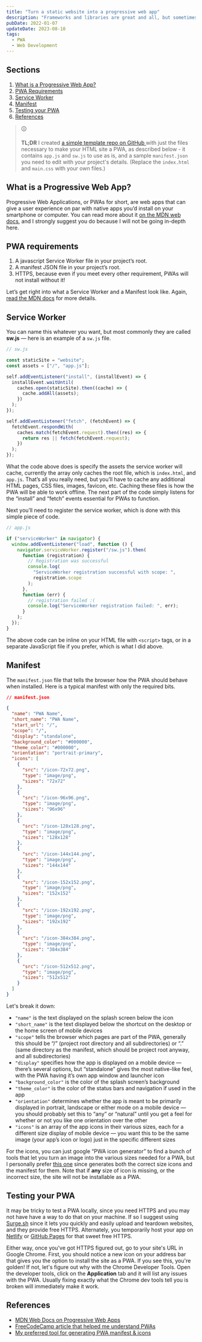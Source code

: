 ```yaml
---
title: "Turn a static website into a progressive web app"
description: "Frameworks and libraries are great and all, but sometimes you just want to make a simple website with only HTML, CSS and JavaScript — maybe without the latter even. When making a PWA, it’s common to use a framework like Vue or a library like Workbox, which requires a bundler like Webpack. In truth, that’s completely unnecessary!"
pubDate: 2022-01-07
updateDate: 2023-08-10
tags:
  - PWA
  - Web Development
---
```


## Sections

1. [What is a Progressive Web App?](#what)
2. [PWA Requirements](#req)
3. [Service Worker](#worker)
4. [Manifest](#manifest)
5. [Testing your PWA](#test)
6. [References](#ref)

> &#128712;
>
> **TL;DR** I created <a href="https://github.com/fullmetalbrackets/pwa-template" target="_blank">a simple template repo on GitHub </a> with just the files necessary to make your HTML site a PWA, as described below - it contains `app.js` and `sw.js` to use as is, and a sample `manifest.json` you need to edit with your project's details. (Replace the `index.html` and `main.css` with your own files.)

<div id='what'/>

## What is a Progressive Web App?

Progressive Web Applications, or PWAs for short, are web apps that can give a user experience on par with native apps you’d install on your smartphone or computer. You can read more about it <a href="https://developer.mozilla.org/en-US/docs/Web/Progressive_web_apps" target="_blank">on the MDN web docs</a>, and I strongly suggest you do because I will not be going in-depth here.

<div id='req'/>

## PWA requirements

1. A javascript Service Worker file in your project’s root.
2. A manifest JSON file in your project’s root.
3. HTTPS, because even if you meet every other requirement, PWAs will not install without it!

Let’s get right into what a Service Worker and a Manifest look like. Again, <a href="https://developer.mozilla.org/en-US/docs/Web/Progressive_web_apps" target="_blank">read the MDN docs</a> for more details.

<div id='worker'/>

## Service Worker

You can name this whatever you want, but most commonly they are called **sw.js** — here is an example of a `sw.js` file.

```js
// sw.js

const staticSite = "website";
const assets = ["/", "app.js"];

self.addEventListener("install", (installEvent) => {
  installEvent.waitUntil(
    caches.open(staticSite).then((cache) => {
      cache.addAll(assets);
    })
  );
});

self.addEventListener("fetch", (fetchEvent) => {
  fetchEvent.respondWith(
    caches.match(fetchEvent.request).then((res) => {
      return res || fetch(fetchEvent.request);
    })
  );
});
```

What the code above does is specify the assets the service worker will cache, currently the array only caches the root file, which is `index.html`, and `app.js`. That’s all you really need, but you’ll have to cache any additional HTML pages, CSS files, images, favicon, etc. Caching these files is how the PWA will be able to work offline. The next part of the code simply listens for the “install” and “fetch” events essential for PWAs to function.

Next you’ll need to register the service worker, which is done with this simple piece of code.

```js
// app.js

if ("serviceWorker" in navigator) {
  window.addEventListener("load", function () {
    navigator.serviceWorker.register("/sw.js").then(
      function (registration) {
        // Registration was successful
        console.log(
          "ServiceWorker registration successful with scope: ",
          registration.scope
        );
      },
      function (err) {
        // registration failed :(
        console.log("ServiceWorker registration failed: ", err);
      }
    );
  });
}
```

The above code can be inline on your HTML file with `<script>` tags, or in a separate JavaScript file if you prefer, which is what I did above.

<div id='manifest'/>

## Manifest

The `manifest.json` file that tells the browser how the PWA should behave when installed. Here is a typical manifest with only the required bits.

```json
// manifest.json

{
  "name": "PWA Name",
  "short_name": "PWA Name",
  "start_url": "/",
  "scope": "/",
  "display": "standalone",
  "background_color": "#000000",
  "theme_color": "#000000",
  "orientation": "portrait-primary",
  "icons": [
    {
      "src": "/icon-72x72.png",
      "type": "image/png",
      "sizes": "72x72"
    },
    {
      "src": "/icon-96x96.png",
      "type": "image/png",
      "sizes": "96x96"
    },
    {
      "src": "/icon-128x128.png",
      "type": "image/png",
      "sizes": "128x128"
    },
    {
      "src": "/icon-144x144.png",
      "type": "image/png",
      "sizes": "144x144"
    },
    {
      "src": "/icon-152x152.png",
      "type": "image/png",
      "sizes": "152x152"
    },
    {
      "src": "/icon-192x192.png",
      "type": "image/png",
      "sizes": "192x192"
    },
    {
      "src": "/icon-384x384.png",
      "type": "image/png",
      "sizes": "384x384"
    },
    {
      "src": "/icon-512x512.png",
      "type": "image/png",
      "sizes": "512x512"
    }
  ]
}
```

Let's break it down:

- `"name"` is the text displayed on the splash screen below the icon
- `"short_name"` is the text displayed below the shortcut on the desktop or the home screen of mobile devices
- `"scope"` tells the browser which pages are part of the PWA, generally this should be “/” (project root directory and all subdirectories) or “.” (same directory as the manifest, which should be project root anyway, and all subdirectories)
- `"display"` specifies how the app is displayed on a mobile device — there’s several options, but “standalone” gives the most native-like feel, with the PWA having it’s own app window and launcher icon
- `"background_color"` is the color of the splash screen’s background
- `"theme_color"` is the color of the status bars and navigation if used in the app
- `"orientation"` determines whether the app is meant to be primarily displayed in portrait, landscape or either mode on a mobile device — you should probably set this to “any” or “natural” until you get a feel for whether or not you like one orientation over the other
- `"icons"` is an array of the app icons in their various sizes, each for a different size display of mobile device — you want this to be the same image (your app’s icon or logo) just in the specific different sizes

For the icons, you can just google “PWA icon generator” to find a bunch of tools that let you turn an image into the various sizes needed for a PWA, but I personally prefer <a href="https://www.simicart.com/manifest-generator.html/" target="_blank">this one</a> since generates both the correct size icons and the manifest for them. Note that if **any** size of icon is missing, or the incorrect size, the site will not be installable as a PWA.

<div id='test'/>

## Testing your PWA

It may be tricky to test a PWA locally, since you need HTTPS and you may not have have a way to do that on your machine. If so I suggest using <a href="https://surge.sh" target="_blank">Surge.sh</a> since it lets you quickly and easily upload and teardown websites, and they provide free HTTPS. Alternately, you temporarily host your app on <a href="https://netlify.com" target="_blank">Netlify</a> or <a href="https://pages.github.com/" target="_blank">GitHub Pages</a> for that sweet free HTTPS.

Either way, once you've got HTTPS figured out, go to your site's URL in Google Chrome. First, you should notice a new icon on your address bar that gives you the option to install the site as a PWA. If you see this, you're golden! If not, let's figure out why with the Chrome Developer Tools. Open the developer tools, click on the **Application** tab and it will list any issues with the PWA. Usually fixing exactly what the Chrome dev tools tell you is broken will immediately make it work.

<div id='ref'/>

## References

- <a href="https://developer.mozilla.org/en-US/docs/Web/Progressive_web_apps" target="_blank">MDN Web Docs on Progressive Web Apps</a>
- <a href="https://www.freecodecamp.org/news/build-a-pwa-from-scratch-with-html-css-and-javascript/" target="_blank">FreeCodeCamp article that helped me understand PWAs</a>
- <a href="https://www.simicart.com/manifest-generator.html/" target="_blank">My preferred tool for generating PWA manifest & icons</a>
